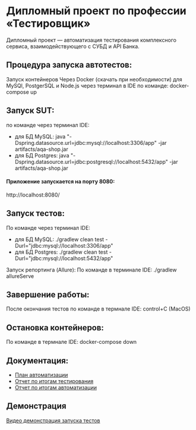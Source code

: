 # Дипломный проект по профессии «Тестировщик»

Дипломный проект — автоматизация тестирования комплексного сервиса, взаимодействующего с СУБД и API Банка.

## Процедура запуска автотестов:
Запуск контейнеров
Через Docker (скачать при необходимости) для MySQl, PostgerSQL и Node.js через терминал в IDE по команде: docker-compose up

## Запуск SUT:
по команде через терминал IDE:

* для БД MySQL: java "-Dspring.datasource.url=jdbc:mysql://localhost:3306/app" -jar artifacts/aqa-shop.jar
* для БД Postgres: java "-Dspring.datasource.url=jdbc:postgresql://localhost:5432/app" -jar artifacts/aqa-shop.jar

#### Приложение запускается на порту 8080:
http://localhost:8080/

## Запуск тестов:
По команде через терминал IDE:

* для БД MySQL: ./gradlew clean test -Durl="jdbc:mysql://localhost:3306/app"
* для БД Postgres: ./gradlew clean test -Durl="jdbc:mysql://localhost:5432/app"

Запуск репортинга (Allure):
По команде в терминале IDE: ./gradlew allureServe

## Завершение работы:
После окончания тестов по команде в термнале IDE: control+C (MacOS)

## Остановка контейнеров:
По команде в термнале IDE: docker-compose down

## Документация:
- [План 
автоматизации](https://github.com/DmitrySavostyanov/MyDiplomQA_Ver2/blob/FixError/docs/Plan.md)
- [Отчет по итогам 
тестирования](https://github.com/DmitrySavostyanov/MyDiplomQA_Ver2/blob/FixError/docs/Report.md)
- [Отчет по итогам 
автоматизации](https://github.com/DmitrySavostyanov/MyDiplomQA_Ver2/blob/FixError/docs/Summary.md)

## Демонстрация 

[Видео демонстрация запуска тестов](https://user-images.githubusercontent.com/110735452/229338586-310a4171-09cb-4350-9421-be827df0a1c0.mp4)



